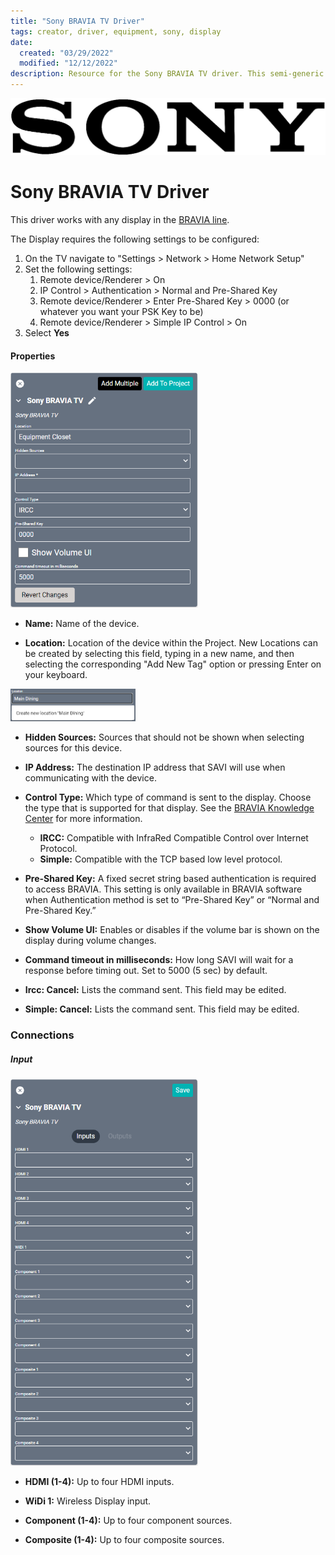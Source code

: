 ```yaml
---
title: "Sony BRAVIA TV Driver"
tags: creator, driver, equipment, sony, display
date:
  created: "03/29/2022"
  modified: "12/12/2022"
description: Resource for the Sony BRAVIA TV driver. This semi-generic driver works with any display in the BRAVIA line.
---
```


<div style="text-align: center">

<a href="../../../Assets/Knowledge-Base/Creator/Drivers/Logos/sony-logo.png">
  <img src="../../../Assets/Knowledge-Base/Creator/Drivers/Logos/sony-logo.png" alt="Sony Logo" width="700" height="">
</a>
</div>

# Sony BRAVIA TV Driver
This driver works with any display in the [BRAVIA line](https://electronics.sony.com/tv-video/televisions/c/all-tvs).

The Display requires the following settings to be configured:
1. On the TV navigate to "Settings > Network > Home Network Setup"
2. Set the following settings:
   1. Remote device/Renderer > On
   2. IP Control > Authentication > Normal and Pre-Shared Key
   3. Remote device/Renderer > Enter Pre-Shared Key > 0000 (or whatever you want your PSK Key to be)
   4. Remote device/Renderer > Simple IP Control > On
3. Select **Yes**


#### Properties
<a href="../../../Assets/Knowledge-Base/Creator/Drivers/sony-bravia-tv.png">
  <img src="../../../Assets/Knowledge-Base/Creator/Drivers/sony-bravia-tv.png" alt="Sony BRAVIA TV" width="300" height="">
</a>

* **Name:** Name of the device.

* **Location:** Location of the device within the Project. New Locations can be created by selecting this field, typing in a new name, and then selecting the corresponding "Add New Tag" option or pressing Enter on your keyboard.
<img src="../../../Assets/Knowledge-Base/Creator/Drivers/locations-add.png" alt="Adding Main Dining Tag to Location" width="200" height="">

* **Hidden Sources:** Sources that should not be shown when selecting sources for this device.

* **IP Address:** The destination IP address that SAVI will use when communicating with the device.

* **Control Type:** Which type of command is sent to the display. Choose the type that is supported for that display. See the [BRAVIA Knowledge Center](https://pro-bravia.sony.net/develop/integrate/ip-control/index.html) for more information.
    * **IRCC:** Compatible with InfraRed Compatible Control over Internet Protocol.
    * **Simple:** Compatible with the TCP based low level protocol.

* **Pre-Shared Key:** A fixed secret string based authentication is required to access BRAVIA. This setting is only available in BRAVIA software when Authentication method is set to “Pre-Shared Key” or “Normal and Pre-Shared Key.”

* **Show Volume UI:** Enables or disables if the volume bar is shown on the display during volume changes.

* **Command timeout in milliseconds:** How long SAVI will wait for a response before timing out. Set to 5000 (5 sec) by default.

* **Ircc: Cancel:** Lists the command sent. This field may be edited.

* **Simple: Cancel:** Lists the command sent. This field may be edited.

### Connections

##### Input
<a href="../../../Assets/Knowledge-Base/Creator/Drivers/sony-bravia-tv-connections-input.png">
  <img src="../../../Assets/Knowledge-Base/Creator/Drivers/sony-bravia-tv-connections-input.png" alt="Sony BRAVIA TV - connections input" width="300" height="">
</a>

* **HDMI (1-4):** Up to four HDMI inputs.

* **WiDi 1:** Wireless Display input.

* **Component (1-4):** Up to four component sources.

* **Composite (1-4):** Up to four composite sources.
